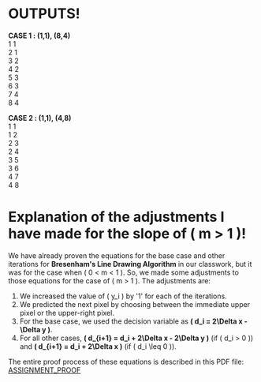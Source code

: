 # OUTPUTS!
**CASE 1 : (1,1), (8,4)**<br>
1 1<br>
2 1<br>
3 2<br>
4 2<br>
5 3<br>
6 3<br>
7 4<br>
8 4<br>


**CASE 2 : (1,1), (4,8)**<br>
1 1<br>
1 2<br>
2 3<br>
2 4<br>
3 5<br>
3 6<br>
4 7<br>
4 8<br>

# Explanation of the adjustments I have made for the slope of \( m > 1 \)!

We have already proven the equations for the base case and other iterations for **Bresenham's Line Drawing Algorithm** in our classwork, but it was for the case when \( 0 < m < 1 \). So, we made some adjustments to those equations for the case of \( m > 1 \). The adjustments are:

1. We increased the value of \( y_i \) by '1' for each of the iterations.
2. We predicted the next pixel by choosing between the immediate upper pixel or the upper-right pixel.
3. For the base case, we used the decision variable as **\( d_i = 2\Delta x - \Delta y \)**.
4. For all other cases, **\( d_{i+1} = d_i + 2\Delta x - 2\Delta y \)** (if \( d_i > 0 \)) and **\( d_{i+1} = d_i + 2\Delta x \)** (if \( d_i \leq 0 \)).

The entire proof process of these equations is described in this PDF file: [ASSIGNMENT_PROOF](https://github.com/mugdha-samiul/4-1/blob/main/SWE-423%7CComputer_Graphics_and_Image_Processing/assignment_proof.pdf)
